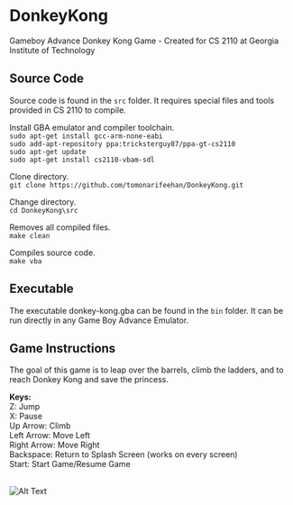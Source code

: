 # DonkeyKong
Gameboy Advance Donkey Kong Game - Created for CS 2110 at Georgia Institute of Technology

## Source Code

Source code is found in the `src` folder. It requires special files and tools provided in CS 2110 to compile.

Install​ GBA​ emulator​ and​ compiler​ toolchain.</br>
```sudo​ apt-get​ install​ gcc-arm-none-eabi```</br>
```sudo add-apt-repository ppa:tricksterguy87/ppa-gt-cs2110```</br>
```sudo apt-get update```</br>
```sudo​ apt-get​ install​ cs2110-vbam-sdl```</br>

Clone directory.</br>
```git clone https://github.com/tomonarifeehan/DonkeyKong.git```</br>

Change directory.</br>
```cd DonkeyKong\src```</br>

Removes all compiled files.</br>
```make clean```</br>

Compiles source code.</br>
```make vba```</br>

## Executable

The executable donkey-kong.gba can be found in the `bin` folder. It can be run directly in any Game Boy Advance Emulator.

## Game Instructions
The goal of this game is to leap over the barrels, climb the ladders, and to reach Donkey Kong and save the princess.</br>

**Keys:**</br>
Z: Jump</br>
X: Pause</br>
Up Arrow: Climb </br>
Left Arrow: Move Left </br>
Right Arrow: Move Right </br>
Backspace: Return to Splash Screen (works on every screen)</br>
Start: Start Game/Resume Game</br></br>


![Alt Text](https://github.com/tomonarifeehan/DonkeyKong/blob/master/img/final_game.gif)